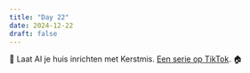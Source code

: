 ```yaml
---
title: "Day 22"
date: 2024-12-22
draft: false
---
```


🎁 Laat AI je huis inrichten met Kerstmis. [Een serie op TikTok](https://www.tiktok.com/discover/asked-ai-to-decorate-my-house-for-christmas). 🏠
